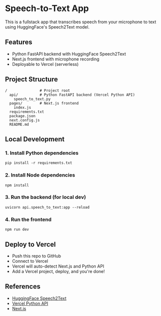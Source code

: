 # Speech-to-Text App

This is a fullstack app that transcribes speech from your microphone to text using HuggingFace's Speech2Text model.

## Features
- Python FastAPI backend with HuggingFace Speech2Text
- Next.js frontend with microphone recording
- Deployable to Vercel (serverless)

## Project Structure

```
/               # Project root
  api/          # Python FastAPI backend (Vercel Python API)
    speech_to_text.py
  pages/        # Next.js frontend
    index.js
  requirements.txt
  package.json
  next.config.js
  README.md
```

## Local Development

### 1. Install Python dependencies
```
pip install -r requirements.txt
```

### 2. Install Node dependencies
```
npm install
```

### 3. Run the backend (for local dev)
```
uvicorn api.speech_to_text:app --reload
```

### 4. Run the frontend
```
npm run dev
```

## Deploy to Vercel
- Push this repo to GitHub
- Connect to Vercel
- Vercel will auto-detect Next.js and Python API
- Add a Vercel project, deploy, and you're done!

## References
- [HuggingFace Speech2Text](https://huggingface.co/docs/transformers/en/model_doc/speech_to_text)
- [Vercel Python API](https://vercel.com/docs/functions/python)
- [Next.js](https://nextjs.org/docs) 